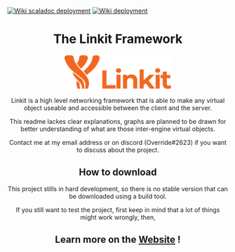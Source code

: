 [![Wiki scaladoc deployment](https://github.com/Override-6/Linkit/actions/workflows/scaladoc.yml/badge.svg)](https://github.com/Override-6/Linkit/actions/workflows/scaladoc.yml)
[![Wiki deployment](https://github.com/Override-6/Linkit-Wiki/actions/workflows/deploy.yml/badge.svg?branch=master)](https://github.com/Override-6/Linkit-Wiki/actions/workflows/deploy.yml)

<h1 align="center">The Linkit Framework</h1>
<p align="center">
<img width="50%" height="50%" src="Linkit.svg">
</p>

<p align="center">
Linkit is a high level networking framework that is able to make any virtual object useable and accessible between the client and the server.
</p>
<p align="center">
This readme lackes clear explanations, graphs are planned to be drawn for better understanding of what are those inter-engine virtual objects. 
</p>
<p align="center">
Contact me at my email address or on discord (Override#2623) if you want to discuss about the project.
</p>
<h2 align="center">How to download</h2>
<p align="center">This project stills in hard development, so there is no stable version that can be downloaded using a build tool.</p>
<p align="center">If you still want to test the project,
first keep in mind that a lot of things might work wrongly, then, 
</p>

<h2 align="center">
Learn more on the <a href="https://override-6.github.io/Linkit/">Website</a> !
</h2>
